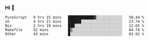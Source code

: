 ### Hi 👋

<!--START_SECTION:waka-->

```text
PureScript   9 hrs 15 mins   ████████████▓░░░░░░░░░░░░   50.44 %
sh           4 hrs 21 mins   ██████░░░░░░░░░░░░░░░░░░░   23.74 %
Nix          2 hrs 19 mins   ███░░░░░░░░░░░░░░░░░░░░░░   12.65 %
Makefile     52 mins         █▒░░░░░░░░░░░░░░░░░░░░░░░   04.78 %
Other        43 mins         █░░░░░░░░░░░░░░░░░░░░░░░░   03.92 %
```

<!--END_SECTION:waka-->
